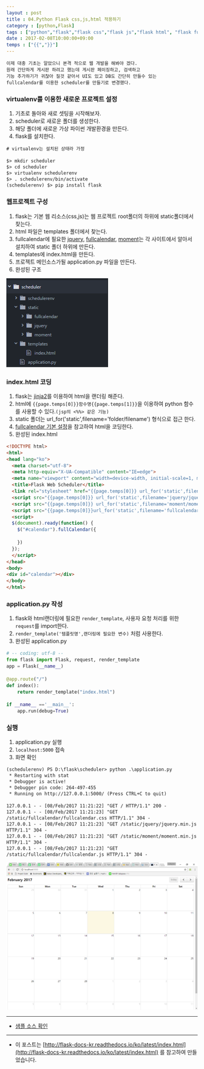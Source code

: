```yaml
---
layout : post
title : 04.Python Flask css,js,html 적용하기
category : [python,Flask]
tags : ["python","flask","flask css","flask js","flask html", "flask fullcalendar"]
date : 2017-02-08T10:00:00+09:00
temps : ["{{","}}"]
---
```


```
이제 대충 기초는 알았으니 본격 적으로 웹 개발을 해봐야 겠다.
원래 간단하게 게시판 하려고 했는데 게시판 페이징하고, 검색하고
기능 추가하기가 귀찮아 질것 같아서 UI도 있고 DB도 간단히 만들수 있는
fullcalendar를 이용한 scheduler를 만들기로 변경했다.
```

### virtualenv를 이용한 새로운 프로젝트 설정
1. 기초로 돌아와 새로 셋팅을 시작해보자.
2. scheduler로 새로운 폴더를 생성한다.
3. 해당 폴더에 새로운 가상 파이썬 개발환경을 만든다.
4. flask를 설치한다.

```
# virtualenv는 설치된 상태라 가정

$> mkdir scheduler
$> cd scheduler
$> virtualenv schedulerenv
$> . schedulerenv/bin/activate
(schedulerenv) $> pip install flask
```

### 웹프로젝트 구성
1. flask는 기본 웹 리소스(css,js)는 웹 프로젝트 root폴더의 하위에 static폴더에서 찾는다.
2. html 파일은 templates 폴더에서 찾는다.
3. fullcalendar에 필요한 [jquery](http://jquery.com/download/), [fullcalendar](https://fullcalendar.io/download/), [moment](http://momentjs.com/)는 각 사이트에서 알아서 설치하여 static 폴더 하위에 만든다.
4. templates에 index.html을 만든다.
5. 프로젝트 메인소스가될 application.py 파일을 만든다.
6. 완성된 구조

![프로젝트 구조](/images/python/scheduler/1.png)

### index.html 코딩
1. flask는 [jinja2](http://jinja.pocoo.org/docs/2.9/templates/)를 이용하여 html을 랜더링 해준다.
2. html에 ```{{page.temps[0]}}함수명{{page.temps[1]}}```을 이용하여 python 함수를 사용할 수 있다.```(jsp의 <%%> 같은 기능)```
3. static 폴더는 url_for('static',filename='folder/filename') 형식으로 접근 한다.
4. [fullcalendar 기본 설정](https://fullcalendar.io/docs/usage/)을 참고하여 html을 코딩한다.
5. 완성된 index.html

```html
<!DOCTYPE html>
<html>
<head lang="ko">
  <meta charset="utf-8">
  <meta http-equiv="X-UA-Compatible" content="IE=edge">
  <meta name="viewport" content="width=device-width, initial-scale=1, maximum-scale=1, user-scalable=no">
  <title>Flask Web Scheduler</title>
  <link rel="stylesheet" href="{{page.temps[0]}} url_for('static',filename='fullcalendar/fullcalendar.css') {{page.temps[1]}}" />
  <script src="{{page.temps[0]}} url_for('static',filename='jquery/jquery.min.js') {{page.temps[1]}}"></script>
  <script src="{{page.temps[0]}} url_for('static',filename='moment/moment.min.js') {{page.temps[1]}}"></script>
  <script src="{{page.temps[0]}}url_for('static',filename='fullcalendar/fullcalendar.js'){{page.temps[1]}}"></script>
  <script>
  $(document).ready(function() {
    $("#calendar").fullCalendar({

    })
  });
  </script>
</head>
<body>
<div id="calendar"></div>
</body>
</html>
```

### application.py 작성
1. flask와 html랜더링에 필요한 ```render_template```, 사용자 요청 처리를 위한 ```request```를 import한다.
2. ```render_template('템플릿명',랜더링에 필요한 변수)``` 처럼 사용한다.
3. 완성된 application.py

```python
# -- coding: utf-8 --
from flask import Flask, request, render_template
app = Flask(__name__)

@app.route("/")
def index():
    return render_template("index.html")

if __name__ =='__main__':
    app.run(debug=True)
```

### 실행
1. application.py 실행
2. ```localhost:5000``` 접속
3. 화면 확인

```
(schedulerenv) PS D:\flask\scheduler> python .\application.py
 * Restarting with stat
 * Debugger is active!
 * Debugger pin code: 264-497-455
 * Running on http://127.0.0.1:5000/ (Press CTRL+C to quit)

127.0.0.1 - - [08/Feb/2017 11:21:22] "GET / HTTP/1.1" 200 -
127.0.0.1 - - [08/Feb/2017 11:21:23] "GET /static/fullcalendar/fullcalendar.css HTTP/1.1" 304 -
127.0.0.1 - - [08/Feb/2017 11:21:23] "GET /static/jquery/jquery.min.js HTTP/1.1" 304 -
127.0.0.1 - - [08/Feb/2017 11:21:23] "GET /static/moment/moment.min.js HTTP/1.1" 304 -
127.0.0.1 - - [08/Feb/2017 11:21:23] "GET /static/fullcalendar/fullcalendar.js HTTP/1.1" 304 -
```

![scheduler main](/images/python/scheduler/2.png)

----------

- [샘플 소스 확인](https://github.com/ParkMinKyu/scheduler)

----------

- 이 포스트는 [http://flask-docs-kr.readthedocs.io/ko/latest/index.html](http://flask-docs-kr.readthedocs.io/ko/latest/index.html) 를 참고하여 만들었습니다.
